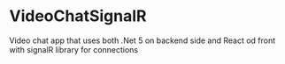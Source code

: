 # VideoChatSignalR
Video chat app that uses both .Net 5 on backend side and React od front with signalR library for connections
